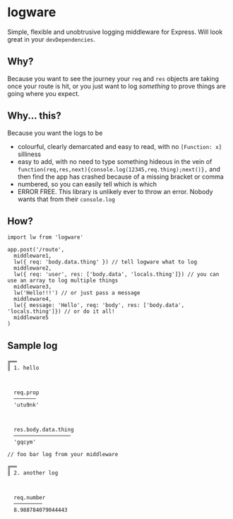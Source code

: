 # logware
Simple, flexible and unobtrusive logging middleware for Express. Will look great in your `devDependencies`.

## Why?
Because you want to see the journey your `req` and `res` objects are taking once your route is hit, or you just want to log *something* to prove things are going where you expect.

## Why... this?
Because you want the logs to be
* colourful, clearly demarcated and easy to read, with no `[Function: x]` silliness
* easy to add, with no need to type something hideous in the vein of `function(req,res,next){console.log(12345,req.thing);next()},` and then find the app has crashed because of a missing bracket or comma
* numbered, so you can easily tell which is which
* ERROR FREE. This library is unlikely ever to throw an error. Nobody wants that from their `console.log`

## How?
```
import lw from 'logware'

app.post('/route',
  middleware1,
  lw({ req: 'body.data.thing' }) // tell logware what to log
  middleware2,
  lw({ req: 'user', res: ['body.data', 'locals.thing']}) // you can use an array to log multiple things
  middleware3,
  lw('Hello!!!') // or just pass a message
  middleware4,
  lw({ message: 'Hello', req: 'body', res: ['body.data', 'locals.thing']}) // or do it all!
  middleware5
)
```

## Sample log
```
╔══
║ 1. hello



  req.prop
  ───────
  'utu9nk'



  res.body.data.thing
  ──────────────────
  'gqcym'

// foo bar log from your middleware

╔══
║ 2. another log



  req.number
  ─────────
  8.988784079044443
```